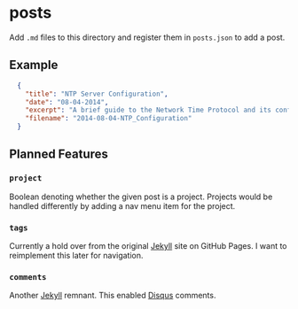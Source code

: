 # posts

Add `.md` files to this directory and register them in `posts.json` to add a post.

## Example

```json
  {
    "title": "NTP Server Configuration",
    "date": "08-04-2014",
    "excerpt": "A brief guide to the Network Time Protocol and its configuration.",
    "filename": "2014-08-04-NTP_Configuration"
  }
```

## Planned Features

### `project`

Boolean denoting whether the given post is a project. Projects would be handled differently by adding a nav menu item for the project.

### `tags`

Currently a hold over from the original [Jekyll](https://jekyllrb.com/) site on GitHub Pages. I want to reimplement this later for navigation.

### `comments`

Another [Jekyll](https://jekyllrb.com/) remnant. This enabled [Disqus](https://disqus.com/) comments.
